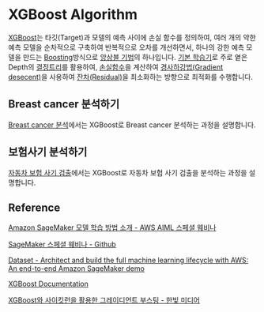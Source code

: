 # XGBoost Algorithm

[XGBoost](https://github.com/kyopark2014/ML-Algorithms/blob/main/xgboost.md)는 타깃(Target)과 모델의 예측 사이에 손실 함수를 정의하여, 여러 개의 약한 예측 모델을 순차적으로 구축하여 반복적으로 오차를 개선하면서, 하나의 강한 예측 모델을 만드는 [Boosting](https://github.com/kyopark2014/ML-Algorithms/blob/main/boosting.md)방식으로 [앙상블 기법](https://github.com/kyopark2014/ML-Algorithms/blob/main/ensemble.md)의 하나입니다. [기본 학습기](https://github.com/kyopark2014/ML-Algorithms/blob/main/boosting.md#basic-learner)로 주로 옅은 Depth의 [결정트리](https://github.com/kyopark2014/ML-Algorithms/blob/main/decision-tree.md)를 활용하여, [손실함수](https://github.com/kyopark2014/ML-Algorithms/blob/main/loss-function.md)을 계산하여 [경사하강법(Gradient desecent)](https://github.com/kyopark2014/ML-Algorithms/blob/main/stochastic-gradient-descent.md#gradient-descent)을 사용하여 [잔차(Residual)](https://github.com/kyopark2014/ML-Algorithms/blob/main/boosting.md#residual)을 최소화하는 방향으로 최적화를 수행합니다. 


## Breast cancer 분석하기

[Breast cancer 분석](https://github.com/kyopark2014/ML-xgboost/blob/main/breast-cancer)에서는 XGBoost로 Breast cancer 분석하는 과정을 설명합니다. 


## 보험사기 분석하기


[자동차 보험 사기 검출](https://github.com/kyopark2014/ML-xgboost/tree/main/auto-insurance-claim)에서는 XGBoost로 자동차 보험 사기 검출을 분석하는 과정을 설명합니다. 




## Reference

[Amazon SageMaker 모델 학습 방법 소개 - AWS AIML 스페셜 웨비나](https://www.youtube.com/watch?v=oQ7glJfD-BQ&list=PLORxAVAC5fUULZBkbSE--PSY6bywP7gyr)

[SageMaker 스페셜 웨비나 - Github](https://github.com/aws-samples/aws-ai-ml-workshop-kr/tree/master/sagemaker/sm-special-webinar)

[Dataset - Architect and build the full machine learning lifecycle with AWS: An end-to-end Amazon SageMaker demo](https://aws.amazon.com/ko/blogs/machine-learning/architect-and-build-the-full-machine-learning-lifecycle-with-amazon-sagemaker/)

[XGBoost Documentation](https://xgboost.readthedocs.io/en/latest/)


[XGBoost와 사이킷런을 활용한 그레이디언트 부스팅 - 한빛 미디어](https://github.com/rickiepark/handson-gb)
